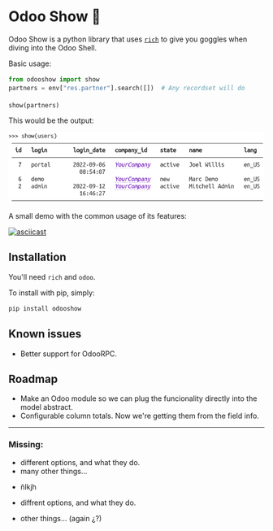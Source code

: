 # Odoo Show 🔎️

Odoo Show is a python library that uses [`rich`](https://github.com/Textualize/rich) to
give you goggles when diving into the Odoo Shell.

Basic usage:

```python
from odooshow import show
partners = env["res.partner"].search([])  # Any recordset will do

show(partners)
```

This would be the output:

![Resulting table](./doc/img/fig_1.png)

A small demo with the common usage of its features:

[![asciicast](https://asciinema.org/a/525597.svg)](https://asciinema.org/a/525597)

## Installation

You'll need `rich` and `odoo`.

To install with pip, simply:

```bash
pip install odooshow
```

## Known issues

- Better support for OdooRPC.

## Roadmap

- Make an Odoo module so we can plug the funcionality directly into the model abstract.
- Configurable column totals. Now we're getting them from the field info.


---
### Missing:
* different options, and what they do.
* many other things...
- ñlkjh
* diffrent options, and what they do.
- other things... (again ¿?)
